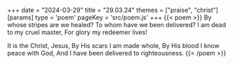 +++
date = "2024-03-29"
title = "29.03.24"
themes = ["praise", "christ"]
[params]
  type = 'poem'
  pageKey = 'src/poem.js'
+++
{{< poem >}}
By whose stripes are we healed?
To whom have we been delivered?
I am dead to my cruel master,
For glory my redeemer lives!

It is the Christ, Jesus,
By His scars I am made whole,
By His blood I know peace with God,
And I have been delivered to righteousness.
{{< /poem >}}